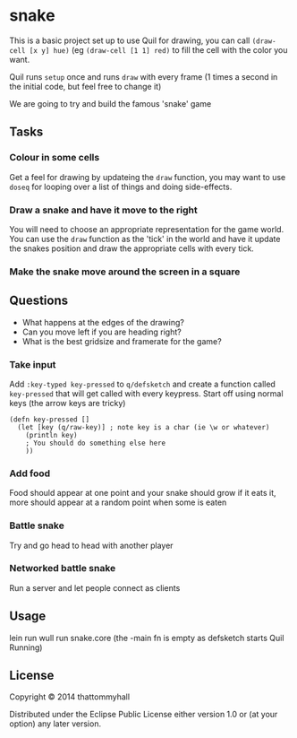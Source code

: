 # snake

This is a basic project set up to use Quil for drawing, you can call `(draw-cell [x y] hue)` (eg `(draw-cell [1 1] red)` to fill the cell with the color you want.

Quil runs `setup` once and runs `draw` with every frame (1 times a second in the initial code, but feel free to change it)

We are going to try and build the famous 'snake' game

## Tasks

### Colour in some cells
Get a feel for drawing by updateing the `draw` function, you may want to use `doseq` for looping over a list of things and doing side-effects.

### Draw a snake and have it move to the right
You will need to choose an appropriate representation for the game world.
You can use the `draw` function as the 'tick' in the world and have it update the snakes position and draw the appropriate cells with every tick.

### Make the snake move around the screen in a square

## Questions
* What happens at the edges of the drawing?
* Can you move left if you are heading right?
* What is the best gridsize and framerate for the game?

### Take input
Add `:key-typed key-pressed` to `q/defsketch` and create a function called `key-pressed` that will get called with every keypress.
Start off using normal keys (the arrow keys are tricky)
```
(defn key-pressed []
  (let [key (q/raw-key)] ; note key is a char (ie \w or whatever)
    (println key)
    ; You should do something else here
    ))
```

### Add food
Food should appear at one point and your snake should grow if it eats it, more should appear at a random point when some is eaten

### Battle snake
Try and go head to head with another player

### Networked battle snake
Run a server and let people connect as clients

## Usage

lein run wull run snake.core (the -main fn is empty as defsketch starts Quil Running)

## License

Copyright © 2014 thattommyhall

Distributed under the Eclipse Public License either version 1.0 or (at
your option) any later version.
